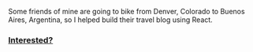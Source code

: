 Some friends of mine are going to bike from Denver, Colorado to Buenos Aires, Argentina, so I helped build their travel blog using React.

### [Interested?](https://spoke-n.herokuapp.com/)
